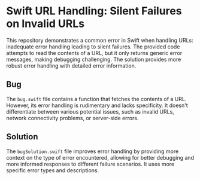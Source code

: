 # Swift URL Handling: Silent Failures on Invalid URLs

This repository demonstrates a common error in Swift when handling URLs: inadequate error handling leading to silent failures. The provided code attempts to read the contents of a URL, but it only returns generic error messages, making debugging challenging. The solution provides more robust error handling with detailed error information.

## Bug
The `bug.swift` file contains a function that fetches the contents of a URL.  However, its error handling is rudimentary and lacks specificity. It doesn't differentiate between various potential issues, such as invalid URLs, network connectivity problems, or server-side errors.

## Solution
The `bugSolution.swift` file improves error handling by providing more context on the type of error encountered, allowing for better debugging and more informed responses to different failure scenarios. It uses more specific error types and descriptions.